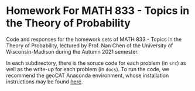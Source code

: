 # Homework For MATH 833 - Topics in the Theory of Probability

Code and responses for the homework sets of MATH 833 - Topics in the Theory of Probability, lectured by Prof. Nan Chen of the University of Wisconsin-Madison during the Autumn 2021 semester.

In each subdirectory, there is the soruce code for each problem (in `src`) as well as the write-up for each problem (in `docs`). To run the code, we recommend the geoCAT Anaconda environment, whose installation instructions may be found [here](https://geocat-comp.readthedocs.io/en/latest/installation.html).

